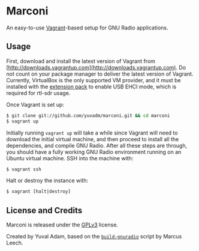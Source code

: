 # Marconi

An easy-to-use [Vagrant](http://docs.vagrantup.com/v2/)-based setup for GNU Radio applications.

## Usage

First, download and install the latest version of Vagrant from [http://downloads.vagrantup.com](http://downloads.vagrantup.com). Do not count on your package manager to deliver the latest version of Vagrant. Currently, VirtualBox is the only supported VM provider, and it must be installed with the [extension pack](https://www.virtualbox.org/wiki/Downloads) to enable USB EHCI mode, which is required for rtl-sdr usage.

Once Vagrant is set up:

```bash
$ git clone git://github.com/yuvadm/marconi.git && cd marconi
$ vagrant up
```

Initially running `vagrant up` will take a while since Vagrant will need to download the initial virtual machine, and then proceed to install all the dependencies, and compile GNU Radio. After all these steps are through, you should have a fully working GNU Radio environment running on an Ubuntu virtual machine. SSH into the machine with:

```bash
$ vagrant ssh
```

Halt or destroy the instance with:

```bash
$ vagrant [halt|destroy]
```

## License and Credits

Marconi is released under the [GPLv3](http://www.gnu.org/licenses/gpl-3.0.txt) license.

Created by Yuval Adam, based on the [`build-gnuradio`](http://www.sbrac.org/files/build-gnuradio) script by Marcus Leech.
